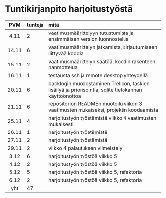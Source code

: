 # Tuntikirjanpito harjoitustyöstä

| PVM         | tunteja     | mitä    |
| :---------: | :---------  |:------- |
| 4.11        | 2           | vaatimusmäärittelyyn tutustumista ja ensimmäisen version luonnostelua |
| 14.11       | 6           | vaatimusmäärittelyn jatkamista, kirjautumiseen liittyvää koodia |
| 15.11       | 2           | vaatimusmäärittelyn säätöä, koodin rakenteen hahmottelua |
| 16.11       | 1           | testausta ssh ja remote desktop yhteydellä |
| 20.11       | 6           | backlogin muodostaminen Trelloon, taskien lisäilyä ja priorisointia, sqlite tietokannan käyttöönottoa |
| 21.11       | 6           | repositorion READMEn muotoilu viikon 3 vaatimusten mukaiseksi, projektin koodaamista |
| 25.11       | 4           | harjoitustyön työstämistä viikko 4 vaatimusten mukaisesti |
| 26.11       | 1           | harjoitustyön työstämistä |
| 27.11       | 2           | harjoitustyön työstämistä |
| 29.11       | 2           | viikko 4 palautuksen viimeistely |
| 3.12        | 6           | harjoitustyön työstöä viikko 5 |
| 4.12        | 2           | harjoitustyön työstöä viikko 5 |
| 5.12        | 5           | harjoitustyön työstöä viikko 5, refaktoria |
| 6.12        | 2           | harjoitustyön työstöä viikko 5, refaktoria |
|yht| 47  |
